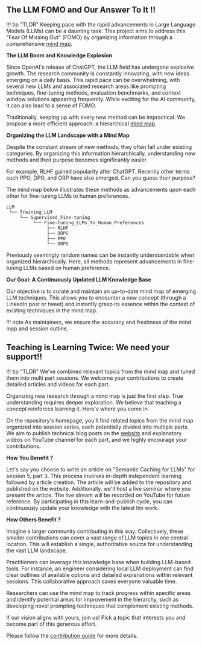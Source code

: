 ## The LLM FOMO and Our Answer To It !!

!!! tip "TLDR"
     Keeping pace with the rapid advancements in Large Language Models (LLMs) can be a daunting task. This project aims to address this "Fear Of Missing Out" (FOMO) by organizing information through a comprehensive [mind map](https://xmind.works/share/cmFNh1uK?xid=SjTLV1U0).

**The LLM Boom and Knowledge Explosion**

Since OpenAI's release of ChatGPT, the LLM field has undergone explosive growth. The research community is constantly innovating, with new ideas emerging on a daily basis. This rapid pace can be overwhelming, with several new LLMs and associated research areas like prompting techniques, fine-tuning methods, evaluation benchmarks, and context window solutions appearing frequently. While exciting for the AI community, it can also lead to a sense of FOMO. 

Traditionally, keeping up with every new method can be impractical. We propose a more efficient approach: a hierarchical [mind map](https://xmind.works/share/cmFNh1uK?xid=SjTLV1U0).

**Organizing the LLM Landscape with a Mind Map**

Despite the constant stream of new methods, they often fall under existing categories. By organizing this information hierarchically, understanding new methods and their purpose becomes significantly easier.

For example, RLHF gained popularity after ChatGPT. Recently other terms such PPO, DPO, and ORP have also emerged. Can you guess their purpose?

The mind map below illustrates these methods as advancements upon each other for fine-tuning LLMs to human preferences.

```
LLM
 └── Training_LLM
     └── Supervised_Fine-tuning
          └── Fine-tuning_LLMs_to_Human_Preferences
               ├── RLHF
               ├── DDPG
               ├── PPO
               └── ORPO

```

Previously seemingly random names can be instantly understandable when organized hierarchically. Here, all methods represent advancements in fine-tuning LLMs based on human preference.

**Our Goal: A Continuously Updated LLM Knowledge Base**

Our objective is to curate and maintain an up-to-date mind map of emerging LLM techniques. This allows you to encounter a new concept (through a LinkedIn post or tweet) and instantly grasp its essence within the context of existing techniques in the mind map.

!!! note
     As maintainers, we ensure the accuracy and freshness of the mind map and session outline.

## **Teaching is Learning Twice: We need your support!!**

!!! tip "TLDR"
     We've combined relevant topics from the mind map and tuned them into multi part sessions. We welcome your contributions to create detailed articles and videos for each part.

Organizing new research through a mind map is just the first step. True understanding requires deeper exploration. We believe that teaching a concept reinforces learning it. Here's where you come in.

On the repository's homepage, you'll find related topics from the mind map organized into session series, each potentially divided into multiple parts. We aim to publish technical blog posts on the [website](https://infocusp.github.io/llm_seminar_series/) and explanatory videos on YouTube channel for each part, and we highly encourage your contributions.

**How You Benefit ?**

Let's say you choose to write an article on "Semantic Caching for LLMs" for session 5, part 3. This process involves in-depth independent learning followed by article creation. The article will be added to the repository and published on the website. Additionally, we'll host a live seminar where you present the article. The live stream will be recorded on YouTube for future reference. By participating in this learn-and-publish cycle, you can continuously update your knowledge with the latest llm work.

**How Others Benefit ?**

Imagine a larger community contributing in this way. Collectively, these smaller contributions can cover a vast range of LLM topics in one central location. This will establish a single, authoritative source for understanding the vast LLM landscape.

Practitioners can leverage this knowledge base when building LLM-based tools. For instance, an engineer considering local LLM deployment can find clear outlines of available options and detailed explanations within relevant sessions. This collaborative approach saves everyone valuable time.

Researchers can use the mind map to track progress within specific areas and identify potential areas for improvement in the hierarchy, such as developing novel prompting techniques that complement existing methods.

If our vision aligns with yours, join us! Pick a topic that interests you and become part of this generous effort. 

Please follow the [contribution guide](CONTRIBUTION.md) for more details.
